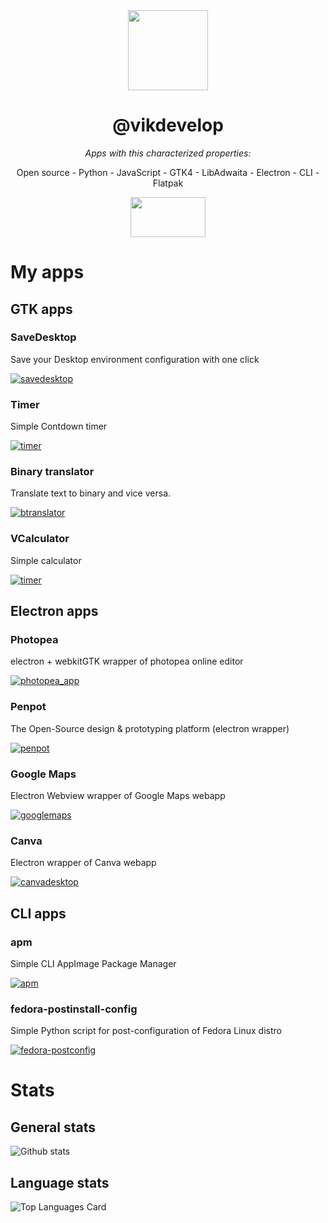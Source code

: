 <div align=center>
  <img align="center" width="128" height="128" src="https://avatars.githubusercontent.com/u/83600218?s=400&u=d30959d4727970aa7701bdf8a7f862313fca56fb&v=4">
</p>
<h1 align=center>@vikdevelop</h1>
<i>Apps with this characterized properties:</i>
<p align=center>Open source - Python - JavaScript - GTK4 - LibAdwaita - Electron - CLI - Flatpak</h1>

<a href="https://hosted.weblate.org/user/vikdevelop/" align="center"><img src="https://weblate.myspreadshop.net/100652156/shopData/images/logo/Logo-Darktext_i0njoy.svg" height="64" width="120"></a>

</div>

# My apps
## GTK apps
### SaveDesktop
Save your Desktop environment configuration with one click

[![savedesktop](https://github-readme-stats.vercel.app/api/pin/?username=vikdevelop&repo=savedesktop&theme=transparent)](https://github.com/vikdevelop/savedesktop)
### Timer
Simple Contdown timer

[![timer](https://github-readme-stats.vercel.app/api/pin/?username=vikdevelop&repo=timer&theme=transparent)](https://github.com/vikdevelop/timer)
### Binary translator
Translate text to binary and vice versa.

[![btranslator](https://github-readme-stats.vercel.app/api/pin/?username=vikdevelop&repo=BinaryTranslator&theme=transparent)](https://github.com/vikdevelop/BinaryTranslator)
### VCalculator
Simple calculator

[![timer](https://github-readme-stats.vercel.app/api/pin/?username=vikdevelop&repo=VCalculator&theme=transparent)](https://github.com/vikdevelop/VCalculator)
## Electron apps
### Photopea
electron + webkitGTK wrapper of photopea online editor

[![photopea_app](https://github-readme-stats.vercel.app/api/pin/?username=vikdevelop&repo=photopea_app&theme=transparent)](https://github.com/vikdevelop/photopea_app)
### Penpot
The Open-Source design & prototyping platform (electron wrapper)

[![penpot](https://github-readme-stats.vercel.app/api/pin/?username=vikdevelop&repo=penpot&theme=transparent)](https://github.com/vikdevelop/penpot)
### Google Maps
Electron Webview wrapper of Google Maps webapp

[![googlemaps](https://github-readme-stats.vercel.app/api/pin/?username=vikdevelop&repo=googlemaps&theme=transparent)](https://github.com/vikdevelop/googlemaps)
### Canva
Electron wrapper of Canva webapp

[![canvadesktop](https://github-readme-stats.vercel.app/api/pin/?username=vikdevelop&repo=canvadesktop&theme=transparent)](https://github.com/vikdevelop/canvadesktop)
## CLI apps
### apm
Simple CLI AppImage Package Manager

[![apm](https://github-readme-stats.vercel.app/api/pin/?username=vikdevelop&repo=apm&theme=transparent)](https://github.com/vikdevelop/apm)
### fedora-postinstall-config
Simple Python script for post-configuration of Fedora Linux distro

[![fedora-postconfig](https://github-readme-stats.vercel.app/api/pin/?username=vikdevelop&repo=fedora-postconfig&theme=transparent)](https://github.com/vikdevelop/fedora-postconfig)

# Stats

## General stats
![Github stats](https://github-readme-stats.vercel.app/api?username=vikdevelop&theme=transparent&show_icons=true&count_private=true)

## Language stats
![Top Languages Card](https://github-readme-stats.vercel.app/api/top-langs/?username=vikdevelop&exclude_repo=duckduckgo-browser&hide=cmake&theme=transparent)
